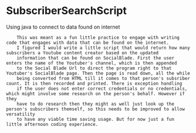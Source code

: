 # SubscriberSearchScript
Using java to connect to data found on internet 


		This was meant as a fun little practice to engage with writing code that engages with data that can be found on the internet.
		I figured I would write a little script that would return how many subscribers a Youtube content creator based on the updated 
		information that can be found on SocialBlade. First the user enters the name of the Youtuber's channel, which is then appended 
		to the Social Blade Url to direct the program right to that Youtuber's SocialBlade page. Then the page is read down, all the while
		being converted from HTML till it comes to that person's subsriber count. It is then recorded and printed. There is exception handling 
		if the user does not enter correct credentials or no credentials, which might involve some research on the person's behalf. However if they 
		have to do research then they might as well just look up the person's subscribers themself, so this needs to be improved to allow versatility 
		to have any viable time saving usage. But for now just a fun little afternoon coding experience.
	
	
